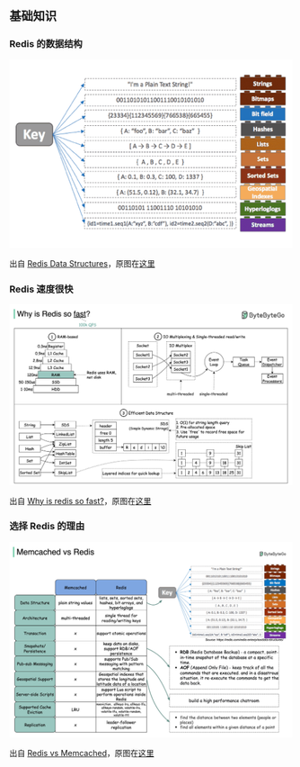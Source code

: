 ## 基础知识

### Redis 的数据结构

![](key-value-data-stores.png)

出自 [Redis Data Structures](https://redis.com/redis-enterprise/data-structures/)，原图在[这里](https://redis.com/wp-content/uploads/2020/06/key-value-data-stores-2-v2.png)

### Redis 速度很快

![](why-is-redis-so-fast.jpg)

出自 [Why is redis so fast?](https://blog.bytebytego.com/p/why-is-redis-so-fast)，原图在[这里](https://substackcdn.com/image/fetch/f_auto,q_auto:good,fl_progressive:steep/https%3A%2F%2Fbucketeer-e05bbc84-baa3-437e-9518-adb32be77984.s3.amazonaws.com%2Fpublic%2Fimages%2F0b01e080-d346-48d6-aad1-5fad59cd4f56_3573x2280.jpeg)

### 选择 Redis 的理由

![](memcached-vs-redis.jpg)

出自 [Redis vs Memcached](https://blog.bytebytego.com/p/redis-vs-memcached)，原图在[这里](https://substackcdn.com/image/fetch/f_auto,q_auto:good,fl_progressive:steep/https%3A%2F%2Fbucketeer-e05bbc84-baa3-437e-9518-adb32be77984.s3.amazonaws.com%2Fpublic%2Fimages%2F7591f8fc-5855-4821-90dc-ede7deb7339a_3342x2310.jpeg)
